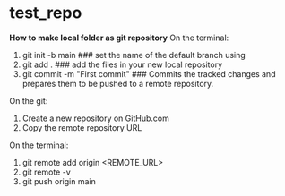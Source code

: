 # test_repo
**How to make local folder as git repository**
On the terminal:
  1. git init -b main                ### set the name of the default branch using
  2. git add .                       ### add the files in your new local repository
  3. git commit -m "First commit"    ### Commits the tracked changes and prepares them to be pushed to a remote repository.

On the git:
  1. Create a new repository on GitHub.com
  2. Copy the remote repository URL

On the terminal:
  1. git remote add origin <REMOTE_URL>
  2. git remote -v
  3. git push origin main




